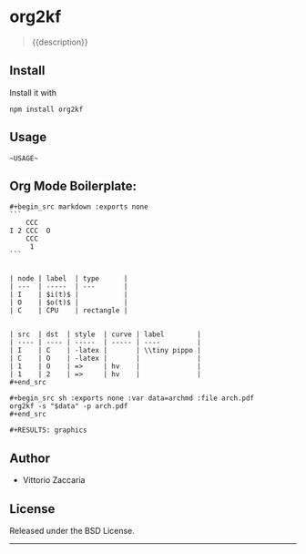 # org2kf
> {{description}}

## Install

Install it with

```
npm install org2kf
```
## Usage

```
~USAGE~
```

## Org Mode Boilerplate:

	#+begin_src markdown :exports none
	```
		CCC
	I 2 CCC  O
		CCC
		 1
	```


	| node | label  | type      |
	| ---  | -----  | ---       |
	| I    | $i(t)$ |           |
	| O    | $o(t)$ |           |
	| C    | CPU    | rectangle |


	| src  | dst  | style  | curve | label        |
	| ---- | ---- | -----  | ----- | ----         |
	| I    | C    | -latex |       | \\tiny pippo |
	| C    | O    | -latex |       |              |
	| 1    | O    | =>     | hv    |              |
	| 1    | 2    | =>     | hv    |              |
	#+end_src

	#+begin_src sh :exports none :var data=archmd :file arch.pdf 
	org2kf -s "$data" -p arch.pdf
	#+end_src

	#+RESULTS: graphics

## Author

* Vittorio Zaccaria

## License
Released under the BSD License.

***

